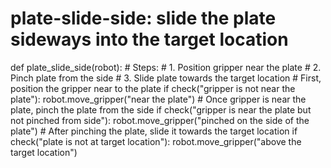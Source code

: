 # plate-slide-side: slide the plate sideways into the target location
def plate_slide_side(robot):
    # Steps:
    #  1. Position gripper near the plate
    #  2. Pinch plate from the side
    #  3. Slide plate towards the target location
    # First, position the gripper near to the plate
    if check("gripper is not near the plate"):
        robot.move_gripper("near the plate")
    # Once gripper is near the plate, pinch the plate from the side
    if check("gripper is near the plate but not pinched from side"):
        robot.move_gripper("pinched on the side of the plate")
    # After pinching the plate, slide it towards the target location
    if check("plate is not at target location"):
        robot.move_gripper("above the target location")